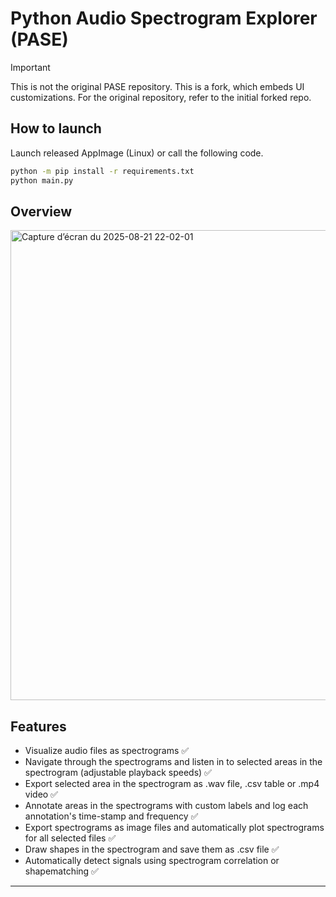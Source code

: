 # Python Audio Spectrogram Explorer (PASE)


> [!IMPORTANT]  
> This is not the original PASE repository. This is a fork, which embeds UI customizations. For the original repository, refer to the initial forked repo.

## How to launch
Launch released AppImage (Linux) or call the following code.
```bash
python -m pip install -r requirements.txt
python main.py
```
## Overview 
<img width="1284" height="752" alt="Capture d’écran du 2025-08-21 22-02-01" src="https://github.com/user-attachments/assets/c8987f55-6621-47df-bf24-17b9e38b6e31" />

## Features
- Visualize audio files as spectrograms ✅
- Navigate through the spectrograms and listen in to selected areas in the spectrogram (adjustable playback speeds) ✅
- Export selected area in the spectrogram as .wav file, .csv table or .mp4 video ✅
- Annotate areas in the spectrograms with custom labels and log each annotation's time-stamp and frequency ✅
- Export spectrograms as image files and automatically plot spectrograms for all selected files ✅
- Draw shapes in the spectrogram and save them as .csv file ✅
- Automatically detect signals using spectrogram correlation or shapematching ✅

---
